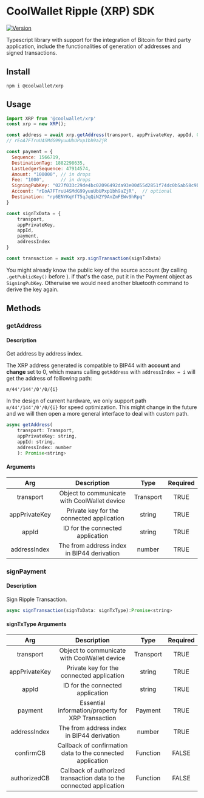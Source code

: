 # CoolWallet Ripple (XRP) SDK
[![Version](https://img.shields.io/npm/v/@coolwallet/xrp)](https://www.npmjs.com/package/@coolwallet/xrp)

Typescript library with support for the integration of Bitcoin for third party application, include the functionalities of generation of addresses and signed transactions.

## Install

```shell
npm i @coolwallet/xrp
```

## Usage

```javascript
import XRP from '@coolwallet/xrp'
const xrp = new XRP();

const address = await xrp.getAddress(transport, appPrivateKey, appId, 0);
// rEoA7FTruU4SMdG99yuuUbUPxp1bh9aZjR

const payment = {
  Sequence: 1566719,
  DestinationTag: 1882298635,
  LastLedgerSequence: 47914574,
  Amount: "100000", // in drops
  Fee: "1000",      // in drops
  SigningPubKey: "027f033c29de4bc02096492da93e00d55d2851f74dc0b5ab58c9b83b3e8067b4af",  // optional
  Account: "rEoA7FTruU4SMdG99yuuUbUPxp1bh9aZjR",  // optional
  Destination: "rp6ENYKqYfT5qJqQiN2Y9AnZmFEWv9hRpq"
}

const signTxData = {
    transport,
    appPrivateKey,
    appId,
    payment,
    addressIndex
}

const transaction = await xrp.signTransaction(signTxData)
```

You might already know the public key of the source account (by calling `.getPublicKey()` before ). if that's the case, put it in the Payment object as `SigningPubKey`. Otherwise we would need another bluetooth command to derive the key again.

## Methods

### getAddress

#### Description

Get address by address index.

The XRP address generated is compatible to BIP44 with **account** and **change** set to 0, which means calling `getAddress` with `addressIndex = i` will get the address of folllowing path:

```none
m/44'/144'/0'/0/{i}
```

In the design of current hardware, we only support path `m/44'/144'/0'/0/{i}` for speed optimization. This might change in the future and we will then open a more general interface to deal with custom path.

```javascript
async getAddress(
    transport: Transport, 
    appPrivateKey: string, 
    appId: string, 
    addressIndex: number
    ): Promise<string> 
```

#### Arguments

|      Arg      |                  Description                 |    Type   | Required |
|:-------------:|:--------------------------------------------:|:---------:|:--------:|
|   transport   | Object to communicate with CoolWallet device | Transport |   TRUE   |
| appPrivateKey |   Private key for the connected application  |   string  |   TRUE   |
|     appId     |       ID for the connected application       |   string  |   TRUE   |
|  addressIndex |  The from address index in BIP44 derivation  |   number  |   TRUE   |

### signPayment

#### Description

Sign Ripple Transaction.

```javascript
async signTransaction(signTxData: signTxType):Promise<string>
```

#### signTxType Arguments

|      Arg      |                              Description                             |    Type   | Required |
|:-------------:|:--------------------------------------------------------------------:|:---------:|:--------:|
|   transport   |             Object to communicate with CoolWallet device             | Transport |   TRUE   |
| appPrivateKey |               Private key for the connected application              |   string  |   TRUE   |
|     appId     |                   ID for the connected application                   |   string  |   TRUE   |
|    payment    |          Essential information/property for XRP Transaction          |  Payment  |   TRUE   |
|  addressIndex |              The from address index in BIP44 derivation              |   number  |   TRUE   |
|   confirmCB   |      Callback of confirmation data to the connected application      |  Function |   FALSE  |
|  authorizedCB | Callback of authorized transaction data to the connected application |  Function |   FALSE  |


